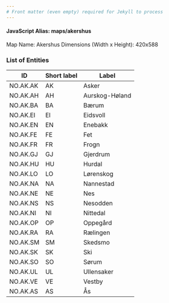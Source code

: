 ```yaml
---
# Front matter (even empty) required for Jekyll to process
---
```


#### JavaScript Alias: maps/akershus

Map Name: Akershus
Dimensions (Width x Height): 420x588

### List of Entities

| ID       | Short label | Label          |
| -------- | ----------- | -------------- |
| NO.AK.AK | AK          | Asker          |
| NO.AK.AH | AH          | Aurskog-Høland |
| NO.AK.BA | BA          | Bærum          |
| NO.AK.EI | EI          | Eidsvoll       |
| NO.AK.EN | EN          | Enebakk        |
| NO.AK.FE | FE          | Fet            |
| NO.AK.FR | FR          | Frogn          |
| NO.AK.GJ | GJ          | Gjerdrum       |
| NO.AK.HU | HU          | Hurdal         |
| NO.AK.LO | LO          | Lørenskog      |
| NO.AK.NA | NA          | Nannestad      |
| NO.AK.NE | NE          | Nes            |
| NO.AK.NS | NS          | Nesodden       |
| NO.AK.NI | NI          | Nittedal       |
| NO.AK.OP | OP          | Oppegård       |
| NO.AK.RA | RA          | Rælingen       |
| NO.AK.SM | SM          | Skedsmo        |
| NO.AK.SK | SK          | Ski            |
| NO.AK.SO | SO          | Sørum          |
| NO.AK.UL | UL          | Ullensaker     |
| NO.AK.VE | VE          | Vestby         |
| NO.AK.AS | AS          | Ås             |
